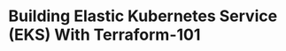 # Building Elastic Kubernetes Service (EKS) With Terraform-101


































































































































































































































